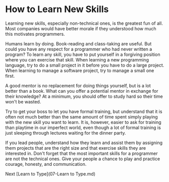 # How to Learn New Skills
[//]: # (Version:1.0.0)
Learning new skills, especially non-technical ones, is the greatest fun of all. Most companies would have better morale if they understood how much this motivates programmers.

Humans learn by doing. Book-reading and class-taking are useful. But could you have any respect for a programmer who had never written a program? To learn any skill, you have to put yourself in a forgiving position where you can exercise that skill. When learning a new programming language, try to do a small project in it before you have to do a large project. When learning to manage a software project, try to manage a small one first.

A good mentor is no replacement for doing things yourself, but is a lot better than a book. What can you offer a potential mentor in exchange for their knowledge? At a minimum, you should offer to study hard so their time won't be wasted.

Try to get your boss to let you have formal training, but understand that it is often not much better than the same amount of time spent simply playing with the new skill you want to learn. It is, however, easier to ask for training than playtime in our imperfect world, even though a lot of formal training is just sleeping through lectures waiting for the dinner party.

If you lead people, understand how they learn and assist them by assigning them projects that are the right size and that exercise skills they are interested in. Don't forget that the most important skills for a programmer are not the technical ones. Give your people a chance to play and practice courage, honesty, and communication.

Next [Learn to Type](07-Learn to Type.md)

